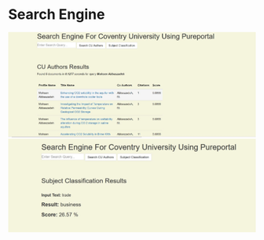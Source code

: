 # Search Engine
![image](https://github.com/RamGitRepo/IR/blob/main/UI.JPG)
![image](https://github.com/RamGitRepo/IR/blob/main/subUI.JPG)
